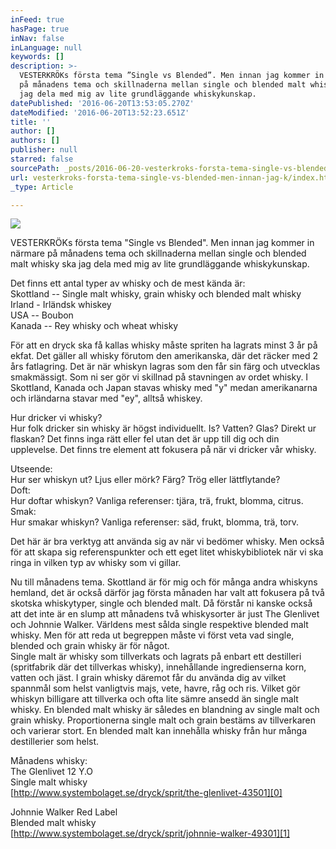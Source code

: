 ```yaml
---
inFeed: true
hasPage: true
inNav: false
inLanguage: null
keywords: []
description: >-
  VESTERKRÖKs första tema ”Single vs Blended”. Men innan jag kommer in närmare
  på månadens tema och skillnaderna mellan single och blended malt whisky ska
  jag dela med mig av lite grundläggande whiskykunskap.
datePublished: '2016-06-20T13:53:05.270Z'
dateModified: '2016-06-20T13:52:23.651Z'
title: ''
author: []
authors: []
publisher: null
starred: false
sourcePath: _posts/2016-06-20-vesterkroks-forsta-tema-single-vs-blended-men-innan-jag-k.md
url: vesterkroks-forsta-tema-single-vs-blended-men-innan-jag-k/index.html
_type: Article

---
```

![](https://the-grid-user-content.s3-us-west-2.amazonaws.com/cf769bf4-65ad-4f4a-b04f-3b10a5335adb.jpg)

VESTERKRÖKs första tema "Single vs Blended". Men innan jag kommer in närmare på månadens tema och skillnaderna mellan single och blended malt whisky ska jag dela med mig av lite grundläggande whiskykunskap.

Det finns ett antal typer av whisky och de mest kända är:  
Skottland -- Single malt whisky, grain whisky och blended malt whisky  
Irland - Irländsk whiskey  
USA -- Boubon  
Kanada -- Rey whisky och wheat whisky

För att en dryck ska få kallas whisky måste spriten ha lagrats minst 3 år på ekfat. Det gäller all whisky förutom den amerikanska, där det räcker med 2 års fatlagring. Det är när whiskyn lagras som den får sin färg och utvecklas smakmässigt. Som ni ser gör vi skillnad på stavningen av ordet whisky. I Skottland, Kanada och Japan stavas whisky med "y" medan amerikanarna och irländarna stavar med "ey", alltså whiskey.

Hur dricker vi whisky?  
Hur folk dricker sin whisky är högst individuellt. Is? Vatten? Glas? Direkt ur flaskan? Det finns inga rätt eller fel utan det är upp till dig och din upplevelse. Det finns tre element att fokusera på när vi dricker vår whisky.

Utseende:  
Hur ser whiskyn ut? Ljus eller mörk? Färg? Trög eller lättflytande?  
Doft:  
Hur doftar whiskyn? Vanliga referenser: tjära, trä, frukt, blomma, citrus.  
Smak:  
Hur smakar whiskyn? Vanliga referenser: säd, frukt, blomma, trä, torv.

Det här är bra verktyg att använda sig av när vi bedömer whisky. Men också för att skapa sig referenspunkter och ett eget litet whiskybibliotek när vi ska ringa in vilken typ av whisky som vi gillar.

Nu till månadens tema. Skottland är för mig och för många andra whiskyns hemland, det är också därför jag första månaden har valt att fokusera på två skotska whiskytyper, single och blended malt. Då förstår ni kanske också att det inte är en slump att månadens två whiskysorter är just The Glenlivet och Johnnie Walker. Världens mest sålda single respektive blended malt whisky. Men för att reda ut begreppen måste vi först veta vad single, blended och grain whisky är för något.  
Single malt är whisky som tillverkats och lagrats på enbart ett destilleri (spritfabrik där det tillverkas whisky), innehållande ingredienserna korn, vatten och jäst. I grain whisky däremot får du använda dig av vilket spannmål som helst vanligtvis majs, vete, havre, råg och ris. Vilket gör whiskyn billigare att tillverka och ofta lite sämre ansedd än single malt whisky. En blended malt whisky är således en blandning av single malt och grain whisky. Proportionerna single malt och grain bestäms av tillverkaren och varierar stort. En blended malt kan innehålla whisky från hur många destillerier som helst.

Månadens whisky:  
The Glenlivet 12 Y.O  
Single malt whisky  
[http://www.systembolaget.se/dryck/sprit/the-glenlivet-43501][0]

Johnnie Walker Red Label  
Blended malt whisky  
[http://www.systembolaget.se/dryck/sprit/johnnie-walker-49301][1]

[0]: http://www.systembolaget.se/dryck/sprit/the-glenlivet-43501
[1]: http://www.systembolaget.se/dryck/sprit/johnnie-walker-49301